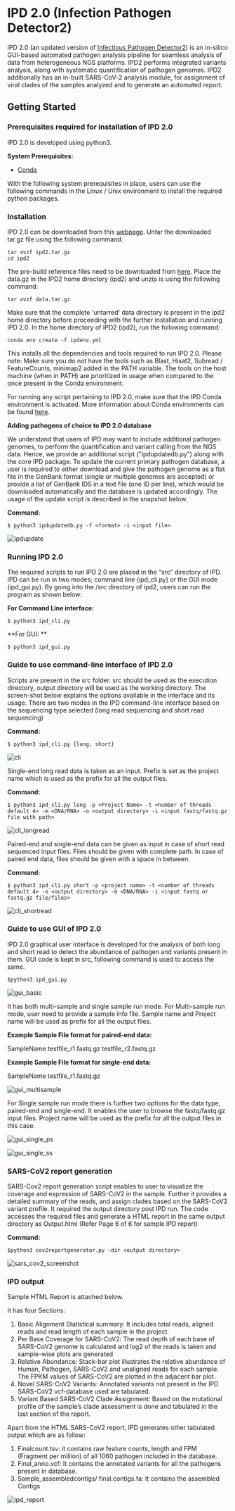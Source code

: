 # IPD 2.0 (Infection Pathogen Detector2)

IPD 2.0 (an updated version of [Infectious Pathogen Detector2](https://github.com/sanket-desai/InfectiousPathogenDetector)) is an in-silico GUI-based automated pathogen analysis pipeline for seamless analysis of data from heterogeneous NGS platforms. IPD2 performs integrated variants analysis, along with systematic quantification of pathogen genomes. IPD2 additionally has an in-built SARS-CoV-2 analysis module, for assignment of viral clades of the samples analyzed and to generate an automated report.

## Getting Started

### Prerequisites required for installation of IPD 2.0

IPD 2.0 is developed using python3.

**System Prerequisites:**

  - [Conda](https://docs.conda.io/projects/conda/en/latest/user-guide/install/)

With the following system prerequisites in place, users can use the following commands in the Linux / Unix environment to install the required python packages.

### Installation

IPD 2.0 can be downloaded from this [webpage](http://www.actrec.gov.in/pi-webpages/AmitDutt/IPD/IPD.html). Untar the downloaded tar.gz file using the following command:
```
tar xvzf ipd2.tar.gz
cd ipd2
```
The pre-build reference files need to be downloaded from [here](http://ipd.actrec.gov.in/referencedatabase/data.tar.gz). Place the data.gz in the IPD2 home directory (ipd2) and unzip is using the following command:
```
tar xvzf data.tar.gz
```
Make sure that the complete 'untarred' data directory is present in the ipd2 home directory before proceeding with the further installation and running IPD 2.0.
In the home directory of IPD2 (ipd2), run the following command:

```
conda env create -f ipdenv.yml
```
This installs all the dependencies and tools required to run IPD 2.0.
Please note: Make sure you do not have the tools such as Blast, Hisat2, Subread / FeatureCounts, minimap2 added in the PATH variable. The tools on the host machine (when in PATH) are prioritized in usage when compared to the once present in the Conda environment.

For running any script pertaining to IPD 2.0, make sure that the IPD Conda environment is activated. More information about Conda environments can be found [here](https://docs.conda.io/projects/conda/en/latest/user-guide/tasks/manage-environments.html).

**Adding pathogens of choice to IPD 2.0 database**

We understand that users of IPD may want to include additional pathogen genomes, to perform the quantification and variant calling from the NGS data. Hence, we provide an additional script ("ipdupdatedb.py") along with the core IPD package. To update the current primary pathogen database, a user is required to either download and give the pathogen genome as a flat file in the GenBank format (single or multiple genomes are accepted) or provide a list of GenBank IDS in a text file (one ID per line), which would be downloaded automatically and the database is updated accordingly. The usage of the update script is described in the snapshot below.

**Command:**

```
$ python3 ipdupdatedb.py -f <format> -i <input file>
```

![ipdupdate](ipdupdate_screenshot.png)

### Running IPD 2.0

The required scripts to run IPD 2.0 are placed in the “src” directory of IPD. IPD can be run in two modes; command line (ipd_cli.py) or the GUI mode (ipd_gui.py). By going into the /src directory of ipd2, users can run the program as shown below:

**For Command Line interface:**

```
$ python3 ipd_cli.py
```

**For GUI: **

```
$ python3 ipd_gui.py
```

### Guide to use command-line interface of IPD 2.0

Scripts are present in the src folder. src should be used as the execution directory, output directory will be used as the working directory. The screen-shot below explains the options available in the interface and its usage. There are two modes in the IPD command-line interface based on the sequencing type selected (long read sequencing and short read sequencing)

**Command:**

```
$ python3 ipd_cli.py {long, short}
```

![cli](cli_screenshot.png)

Single-end long read data is taken as an input. Prefix is set as the project name which is used as the prefix for all the output files.

**Command:**

```
$ python3 ipd_cli.py long -p <Project Name> -t <number of threads default 4> -m <DNA/RNA> -o <output directory> -i <input fastq/fastq.gz file with path>
```

![cli_longread](cli_longread.png)

Paired-end and single-end data can be given as input in case of short read sequenced input files. Files should be given with complete path. In case of paired end data, files should be given with a space in between.

**Command:**

```
$ python3 ipd_cli.py short -p <project name> -t <number of threads default 4> -o <output directory> -m <DNA/RNA> -i <input fastq or fastq.gz file/files>
```

![cli_shortread](cli_shortread.png)

### Guide to use GUI of IPD 2.0

IPD 2.0 graphical user interface is developed for the analysis of both long and short read to detect the abundance of pathogen and variants present in them. GUI code is kept in src, following command is used to access the same.

```
$python3 ipd_gui.py
```

![gui_basic](gui_basic.png)

It has both multi-sample and single sample run mode. For Multi-sample run mode, user need to provide a sample info file. Sample name and Project name will be used as prefix for all the output files.  

**Example Sample File format for paired-end data:**

SampleName <tab> testfile_r1.fastq.gz <tab> testfile_r2.fastq.gz

**Example Sample File format for single-end data:**

SampleName <tab> testfile_r1.fastq.gz

![gui_multisample](gui_multisample.png)

For Single sample run mode there is further two options for the data type, paired-end and single-end. It enables the user to browse the fastq/fastq.gz input files. Project name will be used as the prefix for all the output files in this case.

![gui_single_ps](gui_single_ps.png)

![gui_single_ss](gui_single_ss.png)



### SARS-CoV2 report generation

SARS-Cov2 report generation script enables to user to visualize the coverage and expression of SARS-CoV2 in the sample. Further it provides a detailed summary of the reads, and assign clades based on the SARS-CoV2 variant profile. It required the output directory post IPD run. The code accesses the required files and generate a HTML report in the same output directory as Output.html (Refer Page 6 of 6 for sample IPD report)

**Command:**

```
$python3 cov2reportgenerator.py -dir <output directory>
```

![sars_cov2_screenshot](sars_cov2.png)

### IPD output

Sample HTML Report is attached below.

It has four Sections:

1.	Basic Alignment Statistical summary: It includes total reads, aligned reads and read length of each sample in the project.
2.	Per Base Coverage for SARS-CoV2: The read depth of each base of SARS-CoV2 genome is calculated and log2 of the reads is taken and sample-wise plots are generated
3.	Relative Abundance: Stack-bar plot illustrates the relative abundance of Human, Pathogen, SARS-CoV2 and unaligned reads for each sample. The FPKM values of SARS-CoV2 are plotted in the adjacent bar plot.
4.	Novel SARS-CoV2 Variants: Annotated variants not present in the IPD SARS-CoV2 vcf-database used are tabulated.
5.	Variant Based SARS-CoV2 Clade Assignment: Based on the mutational profile of the sample’s clade assessment is done and tabulated in the last section of the report.

Apart from the HTML SARS-CoV2 report, IPD generates other tabulated output which are as follow:

1.	Finalcount.tsv: it contains raw feature counts, length and FPM (Fragment per million) of all 1060 pathogen included in the database.
2.	Final_anno.vcf: It contains the annotated variants for all the pathogens present in database.
3.	Sample_assembledcontigs/ final.contigs.fa: It contains the assembled Contigs

![ipd_report](ipd_report.png)
